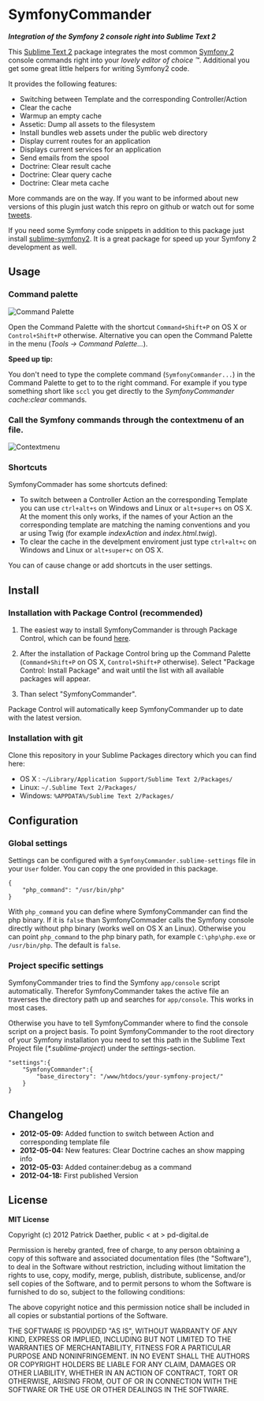 # SymfonyCommander

**_Integration of the Symfony 2 console right into Sublime Text 2_**

This [Sublime Text 2](http://sublimetext.com/) package integrates the most common [Symfony 2](http://www.symfony.com) console commands right into your _lovely editor of choice &trade;_.
Additional you get some great little helpers for writing Symfony2 code.

It provides the following features:

- Switching between Template and the corresponding Controller/Action
- Clear the cache
- Warmup an empty cache
- Assetic: Dump all assets to the filesystem
- Install bundles web assets under the public web directory
- Display current routes for an application
- Displays current services for an application
- Send emails from the spool
- Doctrine: Clear result cache
- Doctrine: Clear query cache
- Doctrine: Clear meta cache

More commands are on the way.
If you want to be informed about new versions of this plugin just watch this repro on github or watch out for some [tweets](https://twitter.com/#!/pdaether).

If you need some Symfony code snippets in addition to this package just install [sublime-symfony2](https://github.com/raulfraile/sublime-symfony2). It is a great package for speed up your Symfony 2 development as well.

## Usage

### Command palette

![Command Palette](http://pdaether.github.com/images/command_palette.jpg "Command Palette")

Open the Command Palette with the shortcut `Command+Shift+P` on OS X or `Control+Shift+P` otherwise.
Alternative you can open the Command Palette in the menu (_Tools -> Command Palette..._).

**Speed up tip:**

You don't need to type the complete command (`SymfonyCommander...`) in the Command Palette to get to to the right command.
For example if you type something short like `sccl` you get directly to the _SymfonyCommander cache:clear_ commands.

### Call the Symfony commands through the contextmenu of an file.

![Contextmenu](http://pdaether.github.com/images/contextmenu.jpg "Contextmenu")

### Shortcuts

SymfonyCommader has some shortcuts defined:

 - To switch between a Controller Action an the corresponding Template you can use `ctrl+alt+s` on Windows and Linux or `alt+super+s` on OS X. At the moment this only works, if the names of your Action an the corresponding template are matching the naming conventions and you ar using Twig (for example _indexAction_ and _index.html.twig_).
 - To clear the cache in the develpment enviroment just type  `ctrl+alt+c` on Windows and Linux or `alt+super+c` on OS X.

 You can of cause change or add shortcuts in the user settings.

## Install

### Installation with Package Control (recommended)

1. The easiest way to install SymfonyCommander is through Package Control, which can be found [here](http://wbond.net/sublime_packages/package_control).

2. After the installation of Package Control bring up the Command Palette (`Command+Shift+P` on OS X, `Control+Shift+P` otherwise). Select "Package Control: Install Package" and wait until the list with all available packages will appear. 

3. Than select "SymfonyCommander". 

Package Control will automatically keep SymfonyCommander up to date with the latest version.


### Installation with git

Clone this repository in your Sublime Packages directory which you can find here:

- OS X : `~/Library/Application Support/Sublime Text 2/Packages/`
- Linux: `~/.Sublime Text 2/Packages/`
- Windows: `%APPDATA%/Sublime Text 2/Packages/`

## Configuration

### Global settings

Settings can be configured with a `SymfonyCommander.sublime-settings` file in your `User` folder.
You can copy the one provided in this package.

	{
		"php_command": "/usr/bin/php"
	}

With `php_command` you can define where SymfonyCommander can find the php binary. If it is `false` than SymfonyCommader calls the Symfony console directly without php binary (works well on OS X an Linux).
Otherwise you can point `php_command` to the php binary path, for example `C:\php\php.exe` or `/usr/bin/php`.
The default is `false`.


### Project specific settings

SymfonyCommander tries to find the Symfony `app/console` script automatically. Therefor SymfonyCommander takes the active file an traverses the directory path up and searches for `app/console`.
This works in most cases.

Otherwise you have to tell SymfonyCommander where to find the console script on a project basis.
To point SymfonyCommander to the root directory of your Symfony installation you need to set this path in the Sublime Text Project file (_*.sublime-project_) under the _settings_-section.

	"settings":{
		"SymfonyCommander":{
			"base_directory": "/www/htdocs/your-symfony-project/"
		}
	}

## Changelog

- **2012-05-09:** Added function to switch between Action and corresponding template file
- **2012-05-04:** New features: Clear Doctrine caches an show mapping info
- **2012-05-03:** Added container:debug as a command
- **2012-04-18:** First published Version


## License

**MIT License**


Copyright (c) 2012 Patrick Daether, public < at > pd-digital.de

Permission is hereby granted, free of charge, to any person obtaining a
copy of this software and associated documentation files (the "Software"),
to deal in the Software without restriction, including without limitation
the rights to use, copy, modify, merge, publish, distribute, sublicense,
and/or sell copies of the Software, and to permit persons to whom the
Software is furnished to do so, subject to the following conditions:

The above copyright notice and this permission notice shall be included in
all copies or substantial portions of the Software.

THE SOFTWARE IS PROVIDED "AS IS", WITHOUT WARRANTY OF ANY KIND, EXPRESS OR
IMPLIED, INCLUDING BUT NOT LIMITED TO THE WARRANTIES OF MERCHANTABILITY,
FITNESS FOR A PARTICULAR PURPOSE AND NONINFRINGEMENT. IN NO EVENT SHALL
THE AUTHORS OR COPYRIGHT HOLDERS BE LIABLE FOR ANY CLAIM, DAMAGES OR OTHER
LIABILITY, WHETHER IN AN ACTION OF CONTRACT, TORT OR OTHERWISE, ARISING
FROM, OUT OF OR IN CONNECTION WITH THE SOFTWARE OR THE USE OR OTHER
DEALINGS IN THE SOFTWARE.

